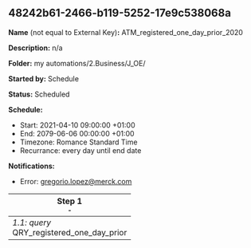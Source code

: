 ## 48242b61-2466-b119-5252-17e9c538068a

**Name** (not equal to External Key)**:** ATM_registered_one_day_prior_2020

**Description:** n/a

**Folder:** my automations/2.Business/J_OE/

**Started by:** Schedule

**Status:** Scheduled

**Schedule:**

* Start: 2021-04-10 09:00:00 +01:00
* End: 2079-06-06 00:00:00 +01:00
* Timezone: Romance Standard Time
* Recurrance: every day until end date

**Notifications:**

* Error: gregorio.lopez@merck.com

| Step 1<br>_<small>-</small>_ |
| --- |
| _1.1: query_<br>QRY_registered_one_day_prior |
